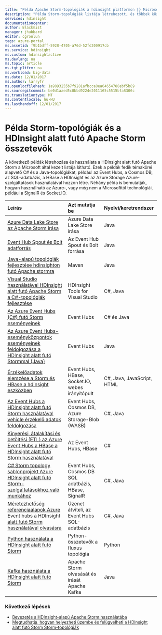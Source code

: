 ```yaml
---
title: "Példa Apache Storm-topológiák a hdinsight platformon |} Microsoft Docs"
description: "Példa Storm-topológiák listája létrehozott, és többek között az alapvető C# és a Java-topológiákat, és működik-e az Event Hubs HDInsight alatt futó Apache Storm tesztelték."
services: hdinsight
documentationcenter: 
author: Blackmist
manager: jhubbard
editor: cgronlun
tags: azure-portal
ms.assetid: f9b1bdff-5928-4705-a76d-52fd200917cb
ms.service: hdinsight
ms.custom: hdinsightactive
ms.devlang: na
ms.topic: article
ms.tgt_pltfrm: na
ms.workload: big-data
ms.date: 12/01/2017
ms.author: larryfr
ms.openlocfilehash: 1a9093255b7f9281afbcca0ea04654780ebf5b89
ms.sourcegitcommit: be0d1aaed5c0bbd9224e2011165c5515bfa8306c
ms.translationtype: MT
ms.contentlocale: hu-HU
ms.lasthandoff: 12/01/2017
---
```

# <a name="example-storm-topologies-and-components-for-apache-storm-on-hdinsight"></a>Példa Storm-topológiák és a HDInsight alatt futó Apache Storm összetevők

A következő példák létrehozása és használata a HDInsight alatt futó Apache Storm a Microsoft által kezelt listája látható. Ezek a példák fedik témakörei alapvető C# és a Java-topológiákat, például az Event Hubs, a Cosmos DB, az SQL-adatbázis, a HBase a HDInsight és az Azure Storage Azure-szolgáltatások használatával hozzon létre. Néhány példa is bemutatják, hogyan használható az Azure-, vagy még nem a Microsofttól technológiái, például a SignalR és Socket.IO.

| Leírás | Azt mutatja be | Nyelvi/keretrendszer |
|:--- |:--- |:--- |
| [Azure Data Lake Store az Apache Storm írása](apache-storm-write-data-lake-store.md) |Azure Data Lake Store írása |Java |
| [Event Hub Spout és Bolt adatforrás](https://github.com/apache/storm/tree/master/external/storm-eventhubs) |Az Event Hub Spout és Bolt forrása |Java |
| [Java-alapú topológiák fejlesztése hdinsighton futó Apache stormra][5797064f] |Maven |Java |
| [Visual Studio használatával HDInsight alatt futó Apache Storm a C#-topológiák fejlesztése][16fce2d1] |HDInsight Tools for Visual Studio |C#, Java |
| [Az Azure Event Hubs (C#) futó Storm eseményeinek][844d1d81] |Event Hubs |C# és Java |
| [Az Azure Event Hubs-eseményközpontok eseményeinek feldolgozása a HDInsight alatt futó Stormmal (Java)](https://azure.microsoft.com/resources/samples/hdinsight-java-storm-eventhub/) |Event Hubs |Java |
| [Érzékelőadatok elemzése a Storm és HBase a hdinsight eszközben][ab894747] |Event Hubs, HBase, Socket.IO, webes irányítópult |C#, Java, JavaScript, HTML |
| [Az Event Hubs a HDInsight alatt futó Storm használatával vehicle érzékelő adatok feldolgozása][246ee964] |Event Hubs, Cosmos DB, Azure Storage-Blob (WASB) |C#, Java |
| [Kinyerési, átalakítási és betöltési (ETL) az Azure Event Hubs a HBase a HDInsight alatt futó Storm használatával][b4b68194] |Az Event Hubs, HBase |C# |
| [C# Storm topology sablonprojekt Azure HDInsight alatt futó Storm-szolgáltatásokhoz való munkához][ce0c02a2] |Event Hubs, Cosmos DB SQL adatbázis, HBase, SignalR |C#, Java |
| [Méretezhetőség referenciaalapok Azure Event hubs a HDInsight alatt futó Storm használatával olvasásra][d6c540e3] |Üzenet átviteli, az Event Hubs SQL-adatbázis |C#, Java |
| [Python használata a HDInsight alatt futó Storm](apache-storm-develop-python-topology.md) |Python-összetevők a fluxus topológia |Python |
| [Kafka használata a HDInsight alatt futó Storm](../hdinsight-apache-storm-with-kafka.md) | Apache Storm olvasását és írását Apache Kafka | Java |

### <a name="next-steps"></a>Következő lépések

* [Bevezetés a HDInsight-alapú Apache Storm használatába][2b8c3488]
* [Megtudhatja, hogyan helyezheti üzembe és felügyelheti a HDInsight alatt futó Storm Storm-topológiák][6eb0d3b8]

[2b8c3488]:apache-storm-tutorial-get-started-linux.md "Ismerje meg, hozzon létre egy Storm on HDInsight-fürt, és a Storm irányítópultjának használatáról példa-topológia központi telepítéséhez."
[6eb0d3b8]:apache-storm-deploy-monitor-topology.md "Megtudhatja, hogyan helyezheti üzembe és felügyelheti a web-alapú Storm irányítópultjának és Storm felhasználói felületén vagy a HDInsight Tools for Visual Studio használatával topológiákat."
[16fce2d1]:apache-storm-develop-csharp-visual-studio-topology.md "Megtudhatja, hogyan hozhat létre C# Storm-topológiák a HDInsight Tools for Visual Studio használatával."
[5797064f]:apache-storm-develop-java-topology.md "Ismerje meg a Storm-topológiák létrehozása a Java, Maven, használatával hozzon létre egy alapszintű wordcount-topológiával."
[844d1d81]:apache-storm-develop-csharp-event-hub-topology.md "Megtudhatja, hogyan olvashatja és írhatja az adatokat az Azure Event Hubs Storm a HDInsight."
[ab894747]:apache-storm-sensor-data-analysis.md "Útmutató: a HDInsight alatt futó Apache Storm használatával feldolgozni az Azure Event Hubs érzékelőadatait, D3.js használatával jelenítheti meg, és (opcionálisan) tárolja el azt a HBase."
[246ee964]: https://github.com/hdinsight/hdinsight-storm-examples/blob/master/IotExample/README.md "Ismerje meg, hogyan használható a Storm-topológia Azure Event hubs olvashatja, olvassa el a dokumentumok a Azure Cosmos-Adatbázisból az adatok hivatkozó és adatok mentése az Azure Storage."
[d6c540e3]: https://github.com/hdinsight/hdinsight-storm-examples/blob/master/EventCountExample "Számos topológiában olvasásakor az Azure Event Hubs és a HDInsight alatt futó Apache Storm használatával SQL-adatbázishoz való tárolását átviteli szemlélteti."
[b4b68194]: https://github.com/hdinsight/hdinsight-storm-examples/blob/master/RealTimeETLExample "Megtudhatja, hogyan adatokat olvasni az Azure Event Hubs, összesített & átalakíthatja az adatokat, majd tárolja el azt a HDInsight HBase."
[ce0c02a2]: https://github.com/hdinsight/hdinsight-storm-examples/tree/master/templates/HDInsightStormExamples "A projekt tartalmaz a spoutokkal kapcsolatban, szögek és kommunikál a különböző Azure-szolgáltatásokhoz hasonlóan az Event Hubs, a Cosmos-adatbázis és az SQL-adatbázis topológiák sablonok."

